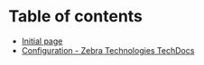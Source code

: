 # Table of contents

* [Initial page](README.md)
* [Configuration - Zebra Technologies TechDocs](untitled.md)

